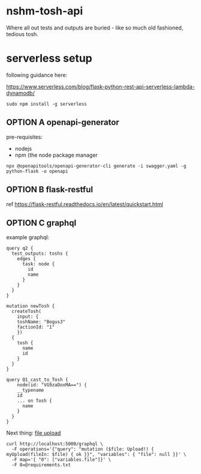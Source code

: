 # nshm-tosh-api
Where all out tests and outputs are buried  - like so much old fashioned, tedious tosh.


# serverless setup

following guidance here:

https://www.serverless.com/blog/flask-python-rest-api-serverless-lambda-dynamodb/

```
sudo npm install -g serverless

```

## OPTION A openapi-generator


pre-requisites: 
 - nodejs
 - npm (the node package manager

`npx @openapitools/openapi-generator-cli generate -i swagger.yaml -g python-flask -o openapi`


## OPTION B flask-restful

ref https://flask-restful.readthedocs.io/en/latest/quickstart.html


## OPTION C graphql 

example graphql:

```
query q2 {
  test_outputs: toshs {
    edges {
      task: node {
        id
        name        
      }
    }
  }
}

mutation newTosh {
  createTosh(
    input: {
    toshName: "Bogus3"
    factionId: "1"
    }) 
  {
    tosh {
      name
      id
    }
  }
}

query Q1_cast_to_Tosh {
    node(id: "VG9zaDoxMA==") {
    __typename
    id
    ... on Tosh {
      name
    }
  }
}
```

Next thing: [file upload](https://github.com/lmcgartland/graphene-file-upload)


```
curl http://localhost:5000/graphql \
  -F operations='{"query": "mutation ($file: Upload!) { myUpload(fileIn: $file) { ok }}", "variables": { "file": null }}' \
  -F map='{ "0": ["variables.file"]}' \
  -F 0=@requirements.txt
```
